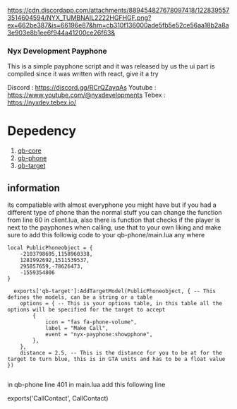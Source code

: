 https://cdn.discordapp.com/attachments/889454827678097418/1228395573514604594/NYX_TUMBNAIL2222HGFHGF.png?ex=662be387&is=66196e87&hm=cb310f136000ade5fb5e52ce56aa18b2a8a3e903e8b1ee6f944a41200ce26f63&

### Nyx Development Payphone
This is a simple payphone script and it was released by us the ui part is compiled since it was written with react, give it a try


Discord : https://discord.gg/RCrQZayqAs
Youtube : https://www.youtube.com/@nyxdevelopments
Tebex : https://nyxdev.tebex.io/


# Depedency
1. [qb-core](https://github.com/qbcore-framework/qb-core)
2. [qb-phone](https://github.com/qbcore-framework/qb-phone)
3. [qb-target](https://github.com/qbcore-framework/qb-target)

## information
its compatiable with almost everyphone you might have but if you had a different type of phone than the normal stuff you can change the function from line 60 in client.lua, also there is function that checks if the player is next to the payphones when calling, use that to your own liking and make sure to add this followig code to your qb-phone/main.lua any where

```
local PublicPhoneobject = {
    -2103798695,1158960338,
    1281992692,1511539537,
    295857659,-78626473,
    -1559354806
}

  exports['qb-target']:AddTargetModel(PublicPhoneobject, { -- This defines the models, can be a string or a table
    options = { -- This is your options table, in this table all the options will be specified for the target to accept
        {
            icon = "fas fa-phone-volume",
            label = "Make Call",
            event = "nyx-payphone:showpphone",
        },
    },
    distance = 2.5, -- This is the distance for you to be at for the target to turn blue, this is in GTA units and has to be a float value
})


```

in qb-phone line 401 in main.lua add this following line 

exports('CallContact', CallContact)
